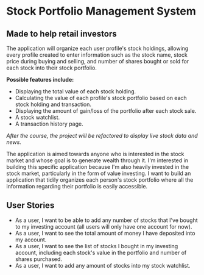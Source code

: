 # Stock Portfolio Management System

## Made to help retail investors

The application will organize each user profile's stock holdings, allowing every profile 
created to enter information such as the stock name, stock price during buying and 
selling, and number of shares bought or sold for each
stock into their stock portfolio.

**Possible features include:**
- Displaying the total value of each stock holding.
- Calculating the value of each profile's stock portfolio based on each stock holding and transaction.
- Displaying the amount of gain/loss of the portfolio after each stock sale.
- A stock watchlist.
- A transaction history page.

 *After the course, the project will be refactored to display live stock data and news.*

The application is aimed towards anyone who is interested in the stock market and 
whose goal is to generate wealth through it. I'm interested in building this specific 
application because I'm also heavily invested in the stock market, particularly 
in the form of value investing. I want to build an application that tidily organizes each person's stock portfolio 
where all the information regarding their portfolio is easily accessible.

 
## User Stories

- As a user, I want to be able to add any number of stocks that I've bought to my investing account 
(all users will only have one account for now).
- As a user, I want to see the total amount of money I have deposited into my account.
- As a user, I want to see the list of stocks I bought in my investing account, including each stock's value in the 
portfolio and number of shares purchased.
- As a user, I want to add any amount of stocks into my stock watchlist.
